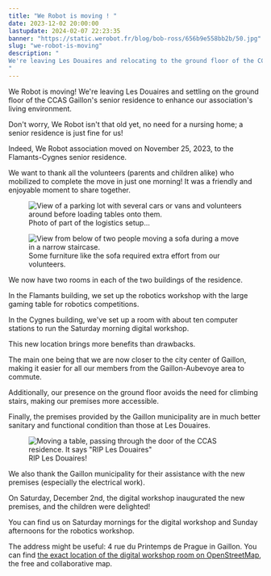 ```yaml
---
title: "We Robot is moving ! "
date: 2023-12-02 20:00:00
lastupdate: 2024-02-07 22:23:35
banner: "https://static.werobot.fr/blog/bob-ross/656b9e558bb2b/50.jpg"
slug: "we-robot-is-moving"
description: " 
We're leaving Les Douaires and relocating to the ground floor of the CCAS Gaillon's senior residence to enhance our association's living environment.
"
---
```

We Robot is moving! We're leaving Les Douaires and settling on the ground floor of the CCAS Gaillon's senior residence to enhance our association's living environment.

Don't worry, We Robot isn't that old yet, no need for a nursing home; a senior residence is just fine for us!

Indeed, We Robot association moved on November 25, 2023, to the Flamants-Cygnes senior residence.

We want to thank all the volunteers (parents and children alike) who mobilized to complete the move in just one morning! It was a friendly and enjoyable moment to share together.
<figure>
<img src="https://static.werobot.fr/blog/bob-ross/656ba1617c2ec/50.jpg" alt="View of a parking lot with several cars or vans and volunteers around before loading tables onto them.">
<figcaption>Photo of part of the logistics setup...</figcaption>
</figure>
<figure>
<img src="https://static.werobot.fr/blog/bob-ross/656ba15e22633/50.jpg" alt="View from below of two people moving a sofa during a move in a narrow staircase.">
<figcaption>Some furniture like the sofa required extra effort from our volunteers.</figcaption>
</figure>

We now have two rooms in each of the two buildings of the residence.

In the Flamants building, we set up the robotics workshop with the large gaming table for robotics competitions.

In the Cygnes building, we've set up a room with about ten computer stations to run the Saturday morning digital workshop.

This new location brings more benefits than drawbacks.

The main one being that we are now closer to the city center of Gaillon, making it easier for all our members from the Gaillon-Aubevoye area to commute.

Additionally, our presence on the ground floor avoids the need for climbing stairs, making our premises more accessible.

Finally, the premises provided by the Gaillon municipality are in much better sanitary and functional condition than those at Les Douaires.
<figure>
<img src="https://static.werobot.fr/blog/bob-ross/656ba4c5a2530/50.jpg" alt='Moving a table, passing through the door of the CCAS residence. It says "RIP Les Douaires"'>
<figcaption>RIP Les Douaires!</figcaption>
</figure>

We also thank the Gaillon municipality for their assistance with the new premises (especially the electrical work).

On Saturday, December 2nd, the digital workshop inaugurated the new premises, and the children were delighted!

You can find us on Saturday mornings for the digital workshop and Sunday afternoons for the robotics workshop.

The address might be useful: 4 rue du Printemps de Prague in Gaillon. You can find [the exact location of the digital workshop room on OpenStreetMap](https://www.openstreetmap.org/node/7510411804), the free and collaborative map.
    